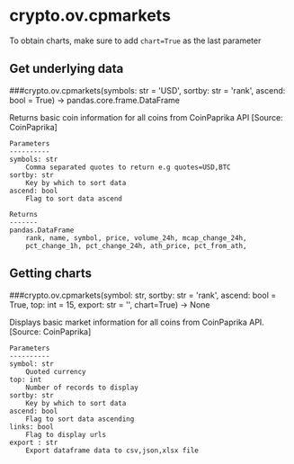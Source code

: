 # crypto.ov.cpmarkets

To obtain charts, make sure to add `chart=True` as the last parameter

## Get underlying data 
###crypto.ov.cpmarkets(symbols: str = 'USD', sortby: str = 'rank', ascend: bool = True) -> pandas.core.frame.DataFrame

Returns basic coin information for all coins from CoinPaprika API [Source: CoinPaprika]

    Parameters
    ----------
    symbols: str
        Comma separated quotes to return e.g quotes=USD,BTC
    sortby: str
        Key by which to sort data
    ascend: bool
        Flag to sort data ascend

    Returns
    -------
    pandas.DataFrame
        rank, name, symbol, price, volume_24h, mcap_change_24h,
        pct_change_1h, pct_change_24h, ath_price, pct_from_ath,

## Getting charts 
###crypto.ov.cpmarkets(symbol: str, sortby: str = 'rank', ascend: bool = True, top: int = 15, export: str = '', chart=True) -> None

Displays basic market information for all coins from CoinPaprika API. [Source: CoinPaprika]

    Parameters
    ----------
    symbol: str
        Quoted currency
    top: int
        Number of records to display
    sortby: str
        Key by which to sort data
    ascend: bool
        Flag to sort data ascending
    links: bool
        Flag to display urls
    export : str
        Export dataframe data to csv,json,xlsx file
